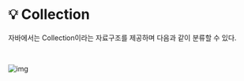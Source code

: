 # 💡 **Collection**

자바에서는 Collection이라는 자료구조를 제공하며 다음과 같이 분류할 수 있다.

<br>

![img](https://media.vlpt.us/images/rssungjae/post/c50f0388-f6b6-4eff-aecf-2469b14aec87/image.png)